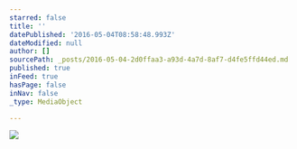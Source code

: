 ```yaml
---
starred: false
title: ''
datePublished: '2016-05-04T08:58:48.993Z'
dateModified: null
author: []
sourcePath: _posts/2016-05-04-2d0ffaa3-a93d-4a7d-8af7-d4fe5ffd44ed.md
published: true
inFeed: true
hasPage: false
inNav: false
_type: MediaObject

---
```

![](https://the-grid-user-content.s3-us-west-2.amazonaws.com/08045c6f-7ffc-41da-8055-1b4a368c8484.jpg)